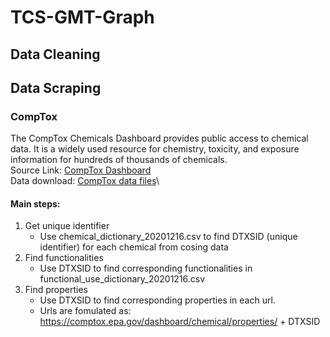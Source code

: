 # TCS-GMT-Graph
## Data Cleaning

## Data Scraping
### CompTox
The CompTox Chemicals Dashboard provides public access to chemical data. It is a widely used resource for chemistry, toxicity, and exposure information for hundreds of thousands of chemicals.\
Source Link: [CompTox Dashboard](https://comptox.epa.gov/dashboard/)\
Data download: [CompTox data files](https://epa.figshare.com/articles/dataset/The_Chemical_and_Products_Database_CPDat_MySQL_Data_File/5352997)\
#### Main steps:
1. Get unique identifier
   - Use chemical_dictionary_20201216.csv to find DTXSID (unique identifier) for each chemical from cosing data
3. Find functionalities
   - Use DTXSID to find corresponding functionalities in functional_use_dictionary_20201216.csv
5. Find properties
   - Use DTXSID to find corresponding properties in each url.
   - Urls are fomulated as: https://comptox.epa.gov/dashboard/chemical/properties/ + DTXSID

